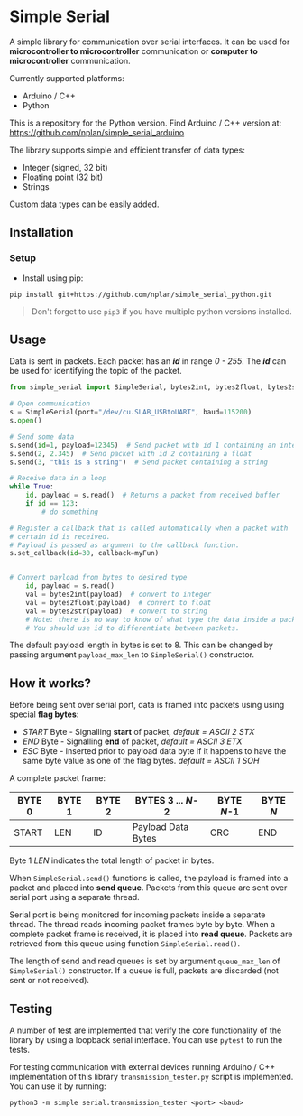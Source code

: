 # Simple Serial

A simple library for communication over serial interfaces. 
It can be used for **microcontroller to microcontroller** communication  or 
**computer to microcontroller** communication.

Currently supported platforms:
* Arduino / C++
* Python

This is a repository for the Python version. Find Arduino / C++ version at: 
https://github.com/nplan/simple_serial_arduino

The library supports simple and efficient transfer of data types:
* Integer (signed, 32 bit)
* Floating point (32 bit)
* Strings

Custom data types can be easily added.

## Installation

### Setup

* Install using pip:

```shell
pip install git+https://github.com/nplan/simple_serial_python.git
```
> Don't forget to use `pip3` if you have multiple python versions installed.

## Usage

Data is sent in packets. Each packet has an ***id*** in range *0 - 255*. The ***id*** 
can be used for identifying the topic of the packet. 

```python
from simple_serial import SimpleSerial, bytes2int, bytes2float, bytes2str

# Open communication
s = SimpleSerial(port="/dev/cu.SLAB_USBtoUART", baud=115200)
s.open()

# Send some data
s.send(id=1, payload=12345)  # Send packet with id 1 containing an integer
s.send(2, 2.345)  # Send packet with id 2 containing a float
s.send(3, "this is a string")  # Send packet containing a string

# Receive data in a loop
while True:
    id, payload = s.read()  # Returns a packet from received buffer
    if id == 123:
        # do something

# Register a callback that is called automatically when a packet with
# certain id is received.
# Payload is passed as argument to the callback function.
s.set_callback(id=30, callback=myFun)


# Convert payload from bytes to desired type
    id, payload = s.read()
    val = bytes2int(payload)  # convert to integer
    val = bytes2float(payload)  # convert to float
    val = bytes2str(payload)  # convert to string
    # Note: there is no way to know of what type the data inside a packet is.
    # You should use id to differentiate between packets.
```

The default payload length in bytes is set to 8. This can be changed by passing argument ```payload_max_len``` to
```SimpleSerial()``` constructor.

## How it works?
Before being sent over serial port, data is framed into packets using using special **flag bytes**:
* *START* Byte - Signalling **start** of packet, *default = ASCII 2 STX*
* *END* Byte - Signalling **end** of packet, *default = ASCII 3 ETX*
* *ESC* Byte - Inserted prior to payload data byte if it happens to have the same byte value 
as one of the flag bytes. *default = ASCII 1 SOH*

A complete packet frame:

|BYTE 0| BYTE 1 | BYTE 2 | BYTES 3 ... *N*-2 | BYTE *N*-1| BYTE *N*|
------|--------|--------|--------------------|-----------|---------|
|START|LEN|ID|Payload Data Bytes|CRC|END|

Byte 1 *LEN* indicates the total length of packet in bytes.

When ```SimpleSerial.send()``` functions is called, the payload is framed into a packet
and placed into **send queue**. Packets from this queue are sent over serial port 
using a separate thread.

Serial port is being monitored for incoming packets inside a separate thread.
The thread reads incoming packet frames byte by byte. When a complete packet frame is received, it is placed
into **read queue**. Packets are retrieved from this queue using function ```SimpleSerial.read()```.

The length of send and read queues is set by argument ```queue_max_len``` of ```SimpleSerial()``` constructor.
If a queue is full, packets are discarded (not sent or not received).

## Testing
A number of test are implemented that verify the core functionality of the library by using a loopback
serial interface. You can use `pytest` to run the tests.

For testing communication with external devices running Arduino / C++ implementation of this library `transmission_tester.py` 
script is implemented. You can use it by running:

`python3 -m simple serial.transmission_tester <port> <baud>`


 
